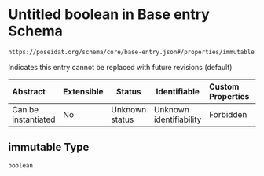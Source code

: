 # Untitled boolean in Base entry Schema

```txt
https://poseidat.org/schema/core/base-entry.json#/properties/immutable
```

Indicates this entry cannot be replaced with future revisions (default)


| Abstract            | Extensible | Status         | Identifiable            | Custom Properties | Additional Properties | Access Restrictions | Defined In                                                               |
| :------------------ | ---------- | -------------- | ----------------------- | :---------------- | --------------------- | ------------------- | ------------------------------------------------------------------------ |
| Can be instantiated | No         | Unknown status | Unknown identifiability | Forbidden         | Allowed               | none                | [base-entry.json\*](schemas/core/base-entry.json "open original schema") |

## immutable Type

`boolean`
